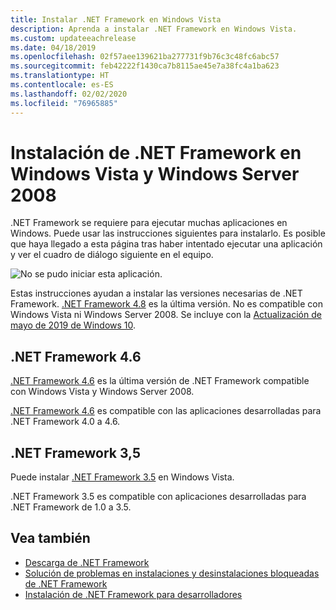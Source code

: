```yaml
---
title: Instalar .NET Framework en Windows Vista
description: Aprenda a instalar .NET Framework en Windows Vista.
ms.custom: updateeachrelease
ms.date: 04/18/2019
ms.openlocfilehash: 02f57aee139621ba277731f9b76c3c48fc6abc57
ms.sourcegitcommit: feb42222f1430ca7b8115ae45e7a38fc4a1ba623
ms.translationtype: HT
ms.contentlocale: es-ES
ms.lasthandoff: 02/02/2020
ms.locfileid: "76965885"
---
```

# <a name="install-the-net-framework-on-windows-vista-and-windows-server-2008"></a>Instalación de .NET Framework en Windows Vista y Windows Server 2008

.NET Framework se requiere para ejecutar muchas aplicaciones en Windows. Puede usar las instrucciones siguientes para instalarlo. Es posible que haya llegado a esta página tras haber intentado ejecutar una aplicación y ver el cuadro de diálogo siguiente en el equipo.

![No se pudo iniciar esta aplicación.](./media/this-application-could-not-be-started.png)

Estas instrucciones ayudan a instalar las versiones necesarias de .NET Framework. [.NET Framework 4.8](https://github.com/Microsoft/dotnet/tree/master/releases/net48) es la última versión. No es compatible con Windows Vista ni Windows Server 2008. Se incluye con la [Actualización de mayo de 2019 de Windows 10](https://support.microsoft.com/help/4028685/windows-10-get-the-update).

## <a name="net-framework-46"></a>.NET Framework 4.6

[.NET Framework 4.6](https://dotnet.microsoft.com/download/dotnet-framework/net46) es la última versión de .NET Framework compatible con Windows Vista y Windows Server 2008.

[.NET Framework 4.6](https://dotnet.microsoft.com/download/dotnet-framework/net46&e6b34bbe-475b-1abd-2c51-b5034bcdd6d2=True) es compatible con las aplicaciones desarrolladas para .NET Framework 4.0 a 4.6.

## <a name="net-framework-35"></a>.NET Framework 3,5

Puede instalar [.NET Framework 3.5](https://dotnet.microsoft.com/download/dotnet-framework/net35-sp1) en Windows Vista.

.NET Framework 3.5 es compatible con aplicaciones desarrolladas para .NET Framework de 1.0 a 3.5.

## <a name="see-also"></a>Vea también

- [Descarga de .NET Framework](https://dotnet.microsoft.com/download)
- [Solución de problemas en instalaciones y desinstalaciones bloqueadas de .NET Framework](troubleshoot-blocked-installations-and-uninstallations.md)
- [Instalación de .NET Framework para desarrolladores](guide-for-developers.md)
